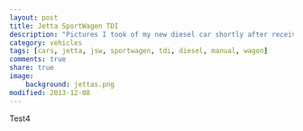 ```yaml
---
layout: post
title: Jetta SportWagen TDI
description: "Pictures I took of my new diesel car shortly after receiving it."
category: vehicles
tags: [cars, jetta, jsw, sportwagen, tdi, diesel, manual, wagon]
comments: true
share: true
image:
    background: jettas.png
modified: 2013-12-08
---
```


Test4
